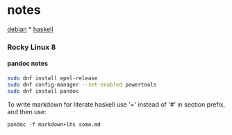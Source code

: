 # notes

[debian](debian.md) * [haskell](haskell.md)

### Rocky Linux 8

#### pandoc notes

```bash
sudo dnf install epel-release
sudo dnf config-manager --set-enabled powertools
sudo dnf install pandoc
```
To write markdown for literate haskell use '=' instead of '#' in section prefix, and then use:

```
pandoc -f markdown+lhs some.md
```


